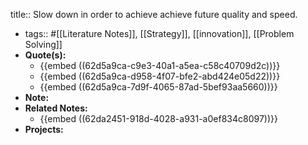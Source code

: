 title:: Slow down in order to achieve achieve future quality and speed.

- tags:: #[[Literature Notes]], [[Strategy]], [[innovation]], [[Problem Solving]]
- **Quote(s):**
	- {{embed ((62d5a9ca-c9e3-40a1-a5ea-c58c40709d2c))}}
	- {{embed ((62d5a9ca-d958-4f07-bfe2-abd424e05d22))}}
	- {{embed ((62d5a9ca-7d9f-4065-87ad-5bef93aa5660))}}
- **Note:**
- **Related Notes:**
	- {{embed ((62da2451-918d-4028-a931-a0ef834c8097))}}
- **Projects:**